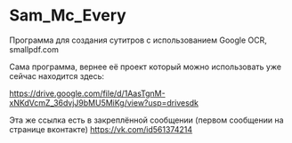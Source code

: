 # Sam_Mc_Every
Программа для создания сутитров с использованием Google OCR, smallpdf.com

Сама программа, вернее её проект который можно использовать уже сейчас
 находится здесь:

https://drive.google.com/file/d/1AasTgnM-xNKdVcmZ_36dvjJ9bMU5MiKg/view?usp=drivesdk

Эта же ссылка есть в закреплённой сообщении (первом сообщении на странице вконтакте)
https://vk.com/id561374214
